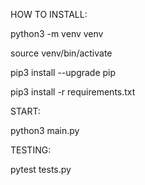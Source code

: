 HOW TO INSTALL:

python3 -m venv venv

source venv/bin/activate

pip3 install --upgrade pip

pip3 install -r requirements.txt


START:

python3 main.py


TESTING:

pytest tests.py

